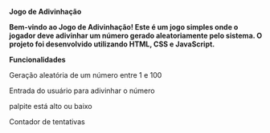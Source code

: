 **Jogo de Adivinhação**

**Bem-vindo ao Jogo de Adivinhação! Este é um jogo simples onde o jogador deve adivinhar um número gerado aleatoriamente pelo sistema. O projeto foi desenvolvido utilizando HTML, CSS e JavaScript.**

**Funcionalidades**

Geração aleatória de um número entre 1 e 100

Entrada do usuário para adivinhar o número

palpite está alto ou baixo

Contador de tentativas
